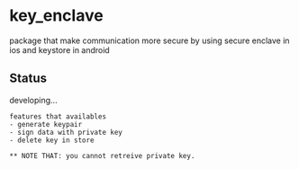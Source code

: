 # key_enclave

package that make communication more secure by using secure enclave in ios and keystore in android

## Status

developing...

```
features that availables
- generate keypair
- sign data with private key
- delete key in store 

** NOTE THAT: you cannot retreive private key.
```

